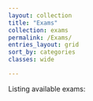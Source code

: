 ```yaml
---
layout: collection
title: "Exams"
collection: exams
permalink: /Exams/
entries_layout: grid
sort_by: categories
classes: wide

---
```


Listing available exams: